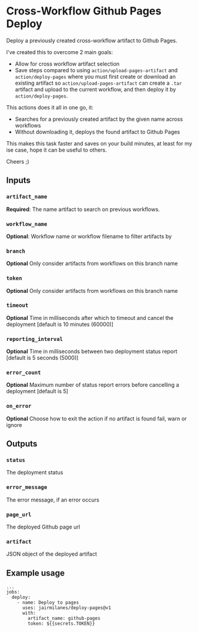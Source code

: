 # Cross-Workflow Github Pages Deploy

Deploy a previously created cross-workflow artifact to Github Pages.

I've created this to overcome 2 main goals:
- Allow for cross workflow artifact selection
- Save steps compared to using `action/upload-pages-artifact` and `action/deploy-pages` where
you must first create or download an existing artifact so `action/upload-pages-artifact` can create a `.tar` artifact and
upload to the current workflow, and then deploy it by `action/deploy-pages`.

This actions does it all in one go, it:
- Searches for a previously created artifact by the given name across workflows
- Without downloading it, deploys the found artifact to Github Pages

This makes this task faster and saves on your build minutes, at least for my ise case, hope it can be useful to others.

Cheers ;)

## Inputs
### `artifact_name`
**Required**: The name artifact to search on previous workflows.
### `workflow_name`
**Optional**: Workflow name or workflow filename to filter artifacts by
### `branch`
**Optional** Only consider artifacts from workflows on this branch name
### `token`
**Optional** Only consider artifacts from workflows on this branch name
### `timeout`
**Optional** Time in milliseconds after which to timeout and cancel the deployment [default is 10 minutes (60000)]
### `reporting_interval`
**Optional** Time in milliseconds between two deployment status report [default is 5 seconds (5000)]
### `error_count`
**Optional** Maximum number of status report errors before cancelling a deployment [default is 5]
### `on_error`
**Optional** Choose how to exit the action if no artifact is found fail, warn or ignore

## Outputs
### `status`
The deployment status
### `error_message`
The error message, if an error occurs
### `page_url`
The deployed Github page url
### `artifact`
JSON object of the deployed artifact

## Example usage
```shell
...
jobs:
  deploy:
    - name: Deploy to pages
      uses: jairmilanes/deploy-pages@v1
      with:
        artifact_name: github-pages
        token: ${{secrets.TOKEN}}
```
